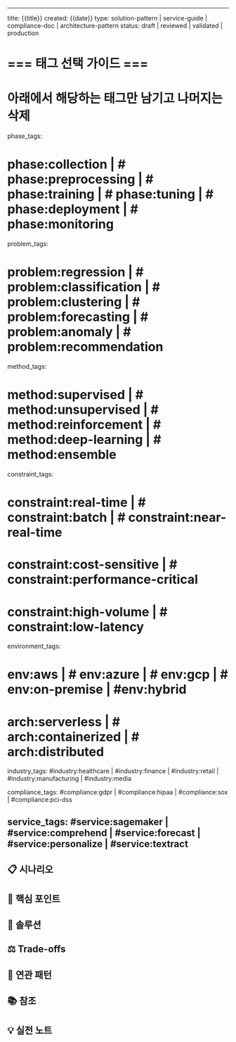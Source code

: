 
---
title: {{title}}
created: {{date}}
type: solution-pattern | service-guide | compliance-doc | architecture-pattern
status: draft | reviewed | validated | production

# === 태그 선택 가이드 ===
# 아래에서 해당하는 태그만 남기고 나머지는 삭제

phase_tags: 
  # phase:collection | # phase:preprocessing | # phase:training | # phase:tuning | # phase:deployment | # phase:monitoring

problem_tags:
  # problem:regression | # problem:classification | # problem:clustering | # problem:forecasting | # problem:anomaly | # problem:recommendation

method_tags:
  # method:supervised | # method:unsupervised | # method:reinforcement | # method:deep-learning | # method:ensemble

constraint_tags:
  # constraint:real-time | # constraint:batch | # constraint:near-real-time
  # constraint:cost-sensitive | # constraint:performance-critical
  # constraint:high-volume | # constraint:low-latency

environment_tags:
  # env:aws | # env:azure | # env:gcp | # env:on-premise | #env:hybrid
  # arch:serverless | # arch:containerized | # arch:distributed

industry_tags:
  #industry:healthcare | #industry:finance | #industry:retail | #industry:manufacturing | #industry:media

compliance_tags:
  #compliance:gdpr | #compliance:hipaa | #compliance:sox | #compliance:pci-dss

service_tags:
  #service:sagemaker | #service:comprehend | #service:forecast | #service:personalize | #service:textract
---

## 📋 시나리오
<!-- MLS-C01 문제 또는 실제 비즈니스 시나리오 -->

## 🎯 핵심 포인트
<!-- 이 케이스에서 반드시 기억해야 할 내용 -->

## 🔧 솔루션
<!-- 구체적인 해결 방법 및 아키텍처 -->

## ⚖️ Trade-offs
<!-- 장단점 및 대안 -->

## 🔗 연관 패턴
<!-- [[다른 관련 노트]] 링크 -->

## 📚 참조
<!-- MLS-C01 관련 문제, AWS 문서 링크 -->

## 💡 실전 노트
<!-- 실제 적용 시 추가 고려사항 -->
```
